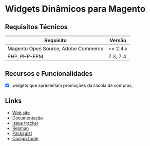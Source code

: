 # Widgets Dinâmicos para Magento

## Requisitos Técnicos

| Requisito | Versão |
| ------ | ----------- |
| Magento Open Source, Adobe Commerce | >= 2.4.x |
| PHP, PHP-FPM | 7.3, 7.4 |

## Recursos e Funcionalidades

- [x] widgets que apresentam promoções da sacola de compras;

## Links

* [Web site](https://eloom.tech/)
* [Documentação](https://docs.eloom.tech/store/dynamic-widgets)
* [Issue tracker](https://github.com/eloom/module-dynamic-widgets/issues)
* [Repman](https://app.repman.io/organization/eloom/package/25cfddef-7872-4b3b-8ab4-78e290519bcf/details)
* [Packagist](https://app.repman.io/organization/eloom/package/25cfddef-7872-4b3b-8ab4-78e290519bcf/details)
* [Código fonte](https://github.com/eloom/module-dynamic-widgets)